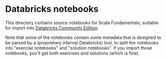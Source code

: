 # Databricks notebooks

This directory contains source notebooks for Scala Fundamentals,
suitable for import into [Databricks Community Edition](http://databricks.com/ce).

Note that some of the notebooks contain some metadata that is designed to be
parsed by a (proprietary internal Databricks) tool, to split the notebooks
into "exercise notebooks" and "solution notebooks". If you import those
notebooks, you'll get both exercises _and_ solutions (which is fine).
